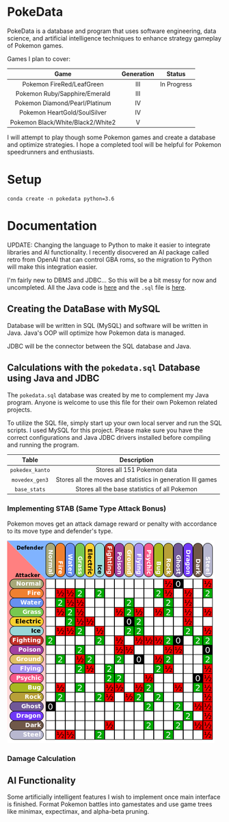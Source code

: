 # PokeData
PokeData is a database and program that uses software engineering, data science, and artificial intelligence techniques to enhance strategy gameplay of Pokemon games.

Games I plan to cover:

| Game  |      Generation      |  Status |
|:----------:|:-------------:|:------:|
| Pokemon FireRed/LeafGreen | III | In Progress |
| Pokemon Ruby/Sapphire/Emerald |  III  |   |
| Pokemon Diamond/Pearl/Platinum | IV |    |
| Pokemon HeartGold/SoulSilver |  IV  |
| Pokemon Black/White/Black2/White2|   V  |

I will attempt to play though some Pokemon games and create a database and optimize strategies. I hope a completed tool will be helpful for Pokemon speedrunners and enthusiasts.

# Setup

```
conda create -n pokedata python=3.6
```


# Documentation 

UPDATE: Changing the language to Python to make it easier to integrate libraries and AI functionality. I recently disocvered an AI package called retro from OpenAI that can control GBA roms, so the migration to Python will make this integration easier.


I'm fairly new to DBMS and JDBC... So this will be a bit messy for now and uncompleted. All the Java code is [here](src/PokeData) and the `.sql` file is [here](db/pokedata.sql).

## Creating the DataBase with MySQL
Database will be written in SQL (MySQL) and software will be written in Java. Java's OOP will optimize how Pokemon data is managed.

JDBC will be the connector between the SQL database and Java. 

## Calculations with the `pokedata.sql` Database using Java and JDBC
The `pokedata.sql` database was created by me to complement my Java program. Anyone is welcome to use this file for their own Pokemon related projects. 

To utilize the SQL file, simply start up your own local server and run the SQL scripts. I used MySQL for this project. Please make sure you have the correct configurations and Java JDBC drivers installed before compiling and running the program.


|     Table     |Description|
|:-------------:|:-------------:|
|`pokedex_kanto`| Stores all 151 Pokemon data|
|`movedex_gen3` | Stores all the moves and statistics in generation III games|
|`base_stats`   | Stores all the base statistics of all Pokemon|

### Implementing STAB (Same Type Attack Bonus)
Pokemon moves get an attack damage reward or penalty with accordance to its move type and defender's type.

![STAB](references/gen3_STAB_chart.png)


### Damage Calculation


## AI Functionality
Some artificially intelligent features I wish to implement once main interface is finished. Format Pokemon battles into gamestates and use game trees like minimax, expectimax, and alpha-beta pruning. 


